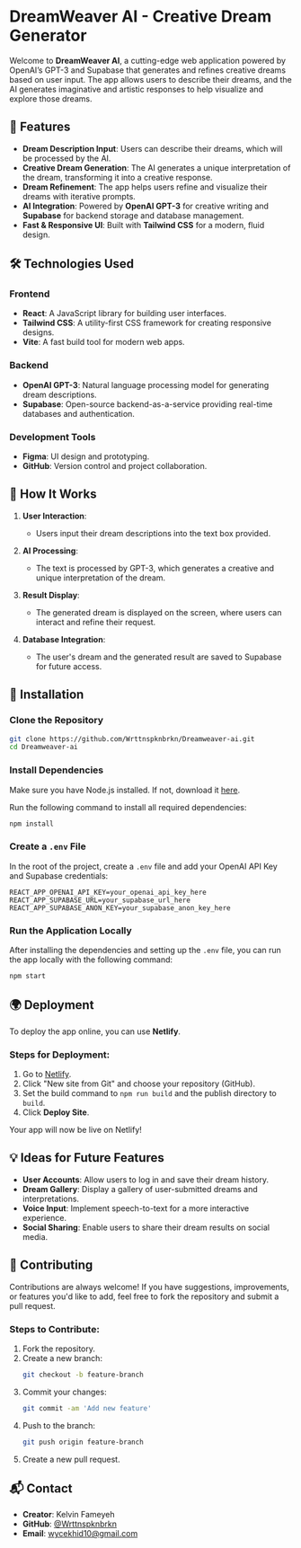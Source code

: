 # DreamWeaver AI - Creative Dream Generator

Welcome to **DreamWeaver AI**, a cutting-edge web application powered by OpenAI’s GPT-3 and Supabase that generates and refines creative dreams based on user input. The app allows users to describe their dreams, and the AI generates imaginative and artistic responses to help visualize and explore those dreams.

## 🚀 Features

- **Dream Description Input**: Users can describe their dreams, which will be processed by the AI.
- **Creative Dream Generation**: The AI generates a unique interpretation of the dream, transforming it into a creative response.
- **Dream Refinement**: The app helps users refine and visualize their dreams with iterative prompts.
- **AI Integration**: Powered by **OpenAI GPT-3** for creative writing and **Supabase** for backend storage and database management.
- **Fast & Responsive UI**: Built with **Tailwind CSS** for a modern, fluid design.

## 🛠 Technologies Used

### **Frontend**
- **React**: A JavaScript library for building user interfaces.
- **Tailwind CSS**: A utility-first CSS framework for creating responsive designs.
- **Vite**: A fast build tool for modern web apps.

### **Backend**
- **OpenAI GPT-3**: Natural language processing model for generating dream descriptions.
- **Supabase**: Open-source backend-as-a-service providing real-time databases and authentication.

### **Development Tools**
- **Figma**: UI design and prototyping.
- **GitHub**: Version control and project collaboration.

## 🔑 How It Works

1. **User Interaction**:
   - Users input their dream descriptions into the text box provided.

2. **AI Processing**:
   - The text is processed by GPT-3, which generates a creative and unique interpretation of the dream.

3. **Result Display**:
   - The generated dream is displayed on the screen, where users can interact and refine their request.

4. **Database Integration**:
   - The user's dream and the generated result are saved to Supabase for future access.

## 🌱 Installation

### Clone the Repository

```bash
git clone https://github.com/Wrttnspknbrkn/Dreamweaver-ai.git
cd Dreamweaver-ai
```

### Install Dependencies

Make sure you have Node.js installed. If not, download it [here](https://nodejs.org/).

Run the following command to install all required dependencies:

```bash
npm install
```

### Create a `.env` File

In the root of the project, create a `.env` file and add your OpenAI API Key and Supabase credentials:

```env
REACT_APP_OPENAI_API_KEY=your_openai_api_key_here
REACT_APP_SUPABASE_URL=your_supabase_url_here
REACT_APP_SUPABASE_ANON_KEY=your_supabase_anon_key_here
```

### Run the Application Locally

After installing the dependencies and setting up the `.env` file, you can run the app locally with the following command:

```bash
npm start
```

## 🌍 Deployment

To deploy the app online, you can use **Netlify**.

### Steps for Deployment:

1. Go to [Netlify](https://www.netlify.com/).
2. Click "New site from Git" and choose your repository (GitHub).
3. Set the build command to `npm run build` and the publish directory to `build`.
4. Click **Deploy Site**.

Your app will now be live on Netlify!

## 💡 Ideas for Future Features

- **User Accounts**: Allow users to log in and save their dream history.
- **Dream Gallery**: Display a gallery of user-submitted dreams and interpretations.
- **Voice Input**: Implement speech-to-text for a more interactive experience.
- **Social Sharing**: Enable users to share their dream results on social media.

## 🤝 Contributing

Contributions are always welcome! If you have suggestions, improvements, or features you'd like to add, feel free to fork the repository and submit a pull request.

### Steps to Contribute:

1. Fork the repository.
2. Create a new branch:
   ```bash
   git checkout -b feature-branch
   ```
3. Commit your changes:
   ```bash
   git commit -am 'Add new feature'
   ```
4. Push to the branch:
   ```bash
   git push origin feature-branch
   ```
5. Create a new pull request.

## 📬 Contact

- **Creator**: Kelvin Fameyeh
- **GitHub**: [@Wrttnspknbrkn](https://github.com/Wrttnspknbrkn)
- **Email**: wycekhid10@gmail.com
